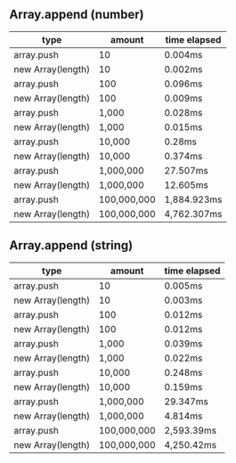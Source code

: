 ## Array.append (number)

|type|amount|time elapsed|
|-|-|-|
array.push|10|0.004ms
new Array(length)|10|0.002ms
array.push|100|0.096ms
new Array(length)|100|0.009ms
array.push|1,000|0.028ms
new Array(length)|1,000|0.015ms
array.push|10,000|0.28ms
new Array(length)|10,000|0.374ms
array.push|1,000,000|27.507ms
new Array(length)|1,000,000|12.605ms
array.push|100,000,000|1,884.923ms
new Array(length)|100,000,000|4,762.307ms
## Array.append (string)

|type|amount|time elapsed|
|-|-|-|
array.push|10|0.005ms
new Array(length)|10|0.003ms
array.push|100|0.012ms
new Array(length)|100|0.012ms
array.push|1,000|0.039ms
new Array(length)|1,000|0.022ms
array.push|10,000|0.248ms
new Array(length)|10,000|0.159ms
array.push|1,000,000|29.347ms
new Array(length)|1,000,000|4.814ms
array.push|100,000,000|2,593.39ms
new Array(length)|100,000,000|4,250.42ms
